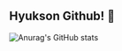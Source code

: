 ## Hyukson Github! 👋

![Anurag's GitHub stats](https://github-readme-stats.vercel.app/api?username=hyukson&show_icons=true&theme=radical)

